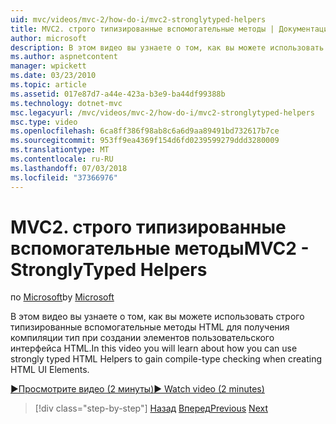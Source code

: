 ```yaml
---
uid: mvc/videos/mvc-2/how-do-i/mvc2-stronglytyped-helpers
title: MVC2. строго типизированные вспомогательные методы | Документация Майкрософт
author: microsoft
description: В этом видео вы узнаете о том, как вы можете использовать строго типизированные вспомогательные методы HTML для получения компиляции тип при создании элементов пользовательского интерфейса HTML.
ms.author: aspnetcontent
manager: wpickett
ms.date: 03/23/2010
ms.topic: article
ms.assetid: 017e87d7-a44e-423a-b3e9-ba44df99388b
ms.technology: dotnet-mvc
msc.legacyurl: /mvc/videos/mvc-2/how-do-i/mvc2-stronglytyped-helpers
msc.type: video
ms.openlocfilehash: 6ca8ff386f98ab8c6a6d9aa89491bd732617b7ce
ms.sourcegitcommit: 953ff9ea4369f154d6fd0239599279ddd3280009
ms.translationtype: MT
ms.contentlocale: ru-RU
ms.lasthandoff: 07/03/2018
ms.locfileid: "37366976"
---
```

<a name="mvc2---stronglytyped-helpers"></a><span data-ttu-id="2ab7e-103">MVC2. строго типизированные вспомогательные методы</span><span class="sxs-lookup"><span data-stu-id="2ab7e-103">MVC2 - StronglyTyped Helpers</span></span>
====================
<span data-ttu-id="2ab7e-104">по [Microsoft](https://github.com/microsoft)</span><span class="sxs-lookup"><span data-stu-id="2ab7e-104">by [Microsoft](https://github.com/microsoft)</span></span>

<span data-ttu-id="2ab7e-105">В этом видео вы узнаете о том, как вы можете использовать строго типизированные вспомогательные методы HTML для получения компиляции тип при создании элементов пользовательского интерфейса HTML.</span><span class="sxs-lookup"><span data-stu-id="2ab7e-105">In this video you will learn about how you can use strongly typed HTML Helpers to gain compile-type checking when creating HTML UI Elements.</span></span>

[<span data-ttu-id="2ab7e-106">&#9654;Просмотрите видео (2 минуты)</span><span class="sxs-lookup"><span data-stu-id="2ab7e-106">&#9654; Watch video (2 minutes)</span></span>](https://channel9.msdn.com/Blogs/ASP-NET-Site-Videos/mvc2-stronglytyped-helpers)

> [!div class="step-by-step"]
> <span data-ttu-id="2ab7e-107">[Назад](mvc2-html-encoding.md)
> [Вперед](mvc2-model-validation.md)</span><span class="sxs-lookup"><span data-stu-id="2ab7e-107">[Previous](mvc2-html-encoding.md)
[Next](mvc2-model-validation.md)</span></span>

